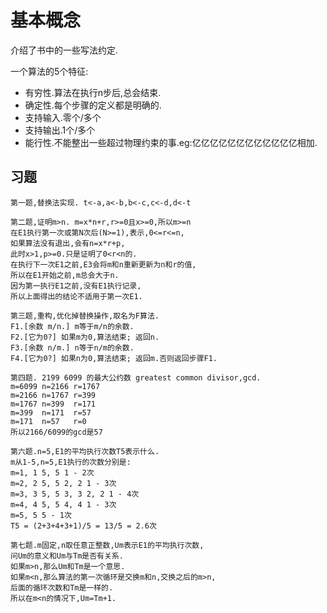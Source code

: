 # 基本概念

介绍了书中的一些写法约定.

一个算法的5个特征:

- 有穷性.算法在执行n步后,总会结束.
- 确定性.每个步骤的定义都是明确的.
- 支持输入.零个/多个
- 支持输出.1个/多个
- 能行性.不能整出一些超过物理约束的事.eg:亿亿亿亿亿亿亿亿亿亿亿亿相加.

## 习题

    第一题,替换法实现. t<-a,a<-b,b<-c,c<-d,d<-t

    第二题,证明m>n. m=x*n+r,r>=0且x>=0,所以m>=n
    在E1执行第一次或第N次后(N>=1),表示,0<=r<=n,
    如果算法没有退出,会有n=x*r+p,
    此时x>1,p>=0.只是证明了0<r<n的.
    在执行下一次E1之前,E3会将m和n重新更新为n和r的值,
    所以在E1开始之前,m总会大于n.
    因为第一执行E1之前,没有E1执行记录,
    所以上面得出的结论不适用于第一次E1.

    第三题,重构,优化掉替换操作,取名为F算法.
    F1.[余数 m/n.] m等于m/n的余数.
    F2.[它为0?] 如果m为0,算法结束; 返回n.
    F3.[余数 n/m.] n等于n/m的余数.
    F4.[它为0?] 如果n为0,算法结束; 返回m.否则返回步骤F1.

    第四题. 2199 6099 的最大公约数 greatest common divisor,gcd.
    m=6099 n=2166 r=1767
    m=2166 n=1767 r=399
    m=1767 n=399  r=171
    m=399  n=171  r=57
    m=171  n=57   r=0
    所以2166/6099的gcd是57

    第六题.n=5,E1的平均执行次数T5表示什么.
    m从1-5,n=5,E1执行的次数分别是:
    m=1, 1 5, 5 1 - 2次
    m=2, 2 5, 5 2, 2 1 - 3次
    m=3, 3 5, 5 3, 3 2, 2 1 - 4次
    m=4, 4 5, 5 4, 4 1 - 3次
    m=5, 5 5 - 1次
    T5 = (2+3+4+3+1)/5 = 13/5 = 2.6次

    第七题.m固定,n取任意正整数,Um表示E1的平均执行次数,
    问Um的意义和Um与Tm是否有关系.
    如果m>n,那么Um和Tm是一个意思.
    如果m<n,那么算法的第一次循环是交换m和n,交换之后的m>n,
    后面的循环次数和Tm是一样的.
    所以在m<n的情况下,Um=Tm+1.
